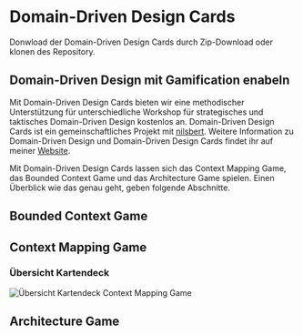 # Domain-Driven Design Cards

Donwload der Domain-Driven Design Cards durch Zip-Download oder klonen des Repository.

## Domain-Driven Design mit Gamification enabeln

Mit Domain-Driven Design Cards bieten wir eine methodischer Unterstützung für unterschiedliche Workshop für strategisches und taktisches Domain-Driven Design kostenlos an.
Domain-Driven Design Cards ist ein gemeinschaftliches Projekt mit [nilsbert](https://github.com/nilsbert). 
Weitere Information zu Domain-Driven Design und Domain-Driven Design Cards findet ihr auf meiner [Website](www.architecture-enablers.de).

Mit Domain-Driven Design Cards lassen sich das Context Mapping Game, das Bounded Context Game und das Architecture Game spielen. Einen Überblick wie das genau geht, geben folgende Abschnitte.

## Bounded Context Game

## Context Mapping Game

### Übersicht Kartendeck

![Übersicht Kartendeck Context Mapping Game](./cards/Context_Mapping_Game_Cards_Overview.png)

## Architecture Game
